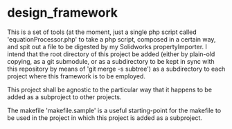 # design_framework
This is a set of tools (at the moment, just a single php script called 'equationProcessor.php' to take a php script, composed in a certain way, and spit out a file to be digested by my Solidworks propertyImporter.
I intend that the root directory of this project be added (either by plain-old copying, as a git submodule, or as a subdirectory to be kept in sync with this repository by means of 'git merge -s subtree') as a subdirectory to each project where this framework is to be employed.

This project shall be agnostic to the particular way that it happens to be added as a subproject to other projects.

The makefile 'makefile.sample' is a useful starting-point for the makefile to be used in the project in which this project is added as a subproject.
